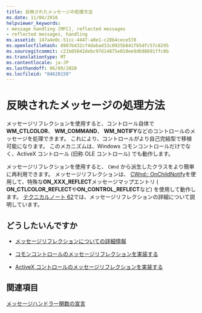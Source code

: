 ```yaml
---
title: 反映されたメッセージの処理方法
ms.date: 11/04/2016
helpviewer_keywords:
- message handling [MFC], reflected messages
- reflected messages, handling
ms.assetid: 147a4e0c-51cc-4447-a8e1-c28b4cece578
ms.openlocfilehash: 8907b432cf4dabad33c0925b841f65dfc57c6295
ms.sourcegitcommit: c21b05042debc97d14875e019ee9d698691ffc0b
ms.translationtype: MT
ms.contentlocale: ja-JP
ms.lasthandoff: 06/09/2020
ms.locfileid: "84620150"
---
```

# <a name="handling-reflected-messages"></a>反映されたメッセージの処理方法

メッセージリフレクションを使用すると、コントロール自体で**WM_CTLCOLOR**、 **WM_COMMAND**、 **WM_NOTIFY**などのコントロールのメッセージを処理できます。 これにより、コントロールがより自己完結型で移植可能になります。 このメカニズムは、Windows コモンコントロールだけでなく、ActiveX コントロール (旧称 OLE コントロール) でも動作します。

メッセージリフレクションを使用すると、 `CWnd` から派生したクラスをより簡単に再利用できます。 メッセージリフレクションは、 [CWnd:: OnChildNotify](reference/cwnd-class.md#onchildnotify)を使用して、特殊な**ON_XXX_REFLECT**メッセージマップエントリ ( **ON_CTLCOLOR_REFLECT**や**ON_CONTROL_REFLECT**など) を使用して動作します。 [テクニカルノート 62](tn062-message-reflection-for-windows-controls.md)では、メッセージリフレクションの詳細について説明しています。

## <a name="what-do-you-want-to-do"></a>どうしたいんですか

- [メッセージリフレクションについての詳細情報](tn062-message-reflection-for-windows-controls.md)

- [コモンコントロールのメッセージリフレクションを実装する](tn062-message-reflection-for-windows-controls.md)

- [ActiveX コントロールのメッセージリフレクションを実装する](mfc-activex-controls-subclassing-a-windows-control.md)

## <a name="see-also"></a>関連項目

[メッセージハンドラー関数の宣言](declaring-message-handler-functions.md)
